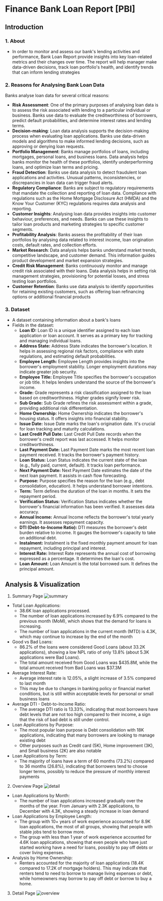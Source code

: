 # Finance Bank Loan Report [PBI]
## Introduction
### 1. About
- In order to monitor and assess our bank's lending activities and performance, Bank Loan Report provide insights into key loan-related metrics and their changes over time. The report will help manager make data-driven decisions, track loan portfolio's health, and identify trends that can inform lending strategies
### 2. Reasons for Analysing Bank Loan Data
Banks analyse loan data for several critical reasons:
- **Risk Assessment**: One of the primary purposes of analysing loan data is to assess the risk associated with lending to a particular individual or business. Banks use data to evaluate the creditworthiness of borrowers, predict default probabilities, and determine interest rates and lending terms.
- **Decision-making**: Loan data analysis supports the decision-making process when evaluating loan applications. Banks use data-driven models and algorithms to make informed lending decisions, such as approving or denying loan requests.
- **Portfolio Management**: Banks manage portfolios of loans, including mortgages, personal loans, and business loans. Data analysis helps banks monitor the health of these portfolios, identify underperforming loans, and optimize loan terms and pricing.
- **Fraud Detection**: Banks use data analysis to detect fraudulent loan applications and activities. Unusual patterns, inconsistencies, or discrepancies in loan data can trigger fraud alerts.
- **Regulatory Compliance**: Banks are subject to regulatory requirements that mandate the collection and reporting of loan data. Compliance with regulations such as the Home Mortgage Disclosure Act (HMDA) and the Know Your Customer (KYC) regulations requires data analysis and reporting.
- **Customer Insights**: Analysing loan data provides insights into customer behaviour, preferences, and needs. Banks can use these insights to tailor loan products and marketing strategies to specific customer segments.
- **Profitability Analysis**: Banks assess the profitability of their loan portfolios by analysing data related to interest income, loan origination costs, default rates, and collection efforts.
- **Market Research**: Data analysis helps banks understand market trends, competitive landscape, and customer demand. This information guides product development and market expansion strategies.
- **Credit Risk Management**: Banks continuously monitor and manage credit risk associated with their loans. Data analysis helps in setting risk management strategies, provisioning for potential losses, and stress testing loan portfolios.
- **Customer Retention**: Banks use data analysis to identify opportunities for retaining existing customers, such as offering loan refinancing options or additional financial products
### 3. Dataset
- A dataset containing information about a bank's loans
- Fields in the dataset: <br/>
  - **Loan ID:** Loan ID is a unique identifier assigned to each loan application or loan account. It serves as a primary key for tracking and managing individual loans. <br/>
  - **Address State:** Address State indicates the borrower's location. It helps in assessing regional risk factors, compliance with state regulations, and estimating default probabilities. <br/>
  - **Employee Length:** Employee Length provides insights into the borrower's employment stability. Longer employment durations may indicate greater job security.<br/>
  - **Employee Title:** Employee Title specifies the borrower's occupation or job title. It helps lenders understand the source of the borrower's income.<br/>
  - **Grade:** Grade represents a risk classification assigned to the loan based on creditworthiness. Higher grades signify lower risk.<br/>
  - **Sub Grade:** Sub Grade refines the risk assessment within a grade, providing additional risk differentiation.<br/>
  - **Home Ownership:** Home Ownership indicates the borrower's housing status. It offers insights into financial stability.<br/>
  - **Issue Date:** Issue Date marks the loan's origination date. It's crucial for loan tracking and maturity calculations.<br/>
  - **Last Credit Pull Date:** Last Credit Pull Date records when the borrower's credit report was last accessed. It helps monitor creditworthiness.<br/>
  - **Last Payment Date:** Last Payment Date marks the most recent loan payment received. It tracks the borrower's payment history.<br/>
  - **Loan Status:** Loan Status indicates the current state of the loan (e.g., fully paid, current, default). It tracks loan performance.<br/>
  - **Next Payment Date:** Next Payment Date estimates the date of the next loan payment. It assists in cash flow forecasting.<br/>
  - **Purpose:** Purpose specifies the reason for the loan (e.g., debt consolidation, education). It helps understand borrower intentions.<br/>
  - **Term:** Term defines the duration of the loan in months. It sets the repayment period.<br/>
  - **Verification Status:** Verification Status indicates whether the borrower's financial information has been verified. It assesses data accuracy.<br/>
  - **Annual Income:** Annual Income reflects the borrower's total yearly earnings. It assesses repayment capacity.<br/>
  - **DTI (Debt-to-Income Ratio):** DTI measures the borrower's debt burden relative to income. It gauges the borrower's capacity to take on additional debt.<br/>
  - **Instalment:** Instalment is the fixed monthly payment amount for loan repayment, including principal and interest.<br/>
  - **Interest Rate:** Interest Rate represents the annual cost of borrowing expressed as a percentage. It determines the loan's cost.<br/>
  - **Loan Amount:** Loan Amount is the total borrowed sum. It defines the principal amount.<br/>
## Analysis & Visualization
1. Summary Page
![summary](https://github.com/user-attachments/assets/cd615676-80e7-4ac2-9592-d020238c2fd1) <br />
- Total Loan Applications:
  - 38.6K loan applications processed.
  - The number of loan applications increased by 6.9% compared to the previous month (MoM), which shows that the demand for loans is increasing.
  - The number of loan applications in the current month (MTD) is 4.3K, which may continue to increase by the end of the month
- Good vs Bad Loans:
  - 86.2% of the loans were considered Good Loans (about 33.2K applications), showing a low NPL ratio of only 13.8% (about 5.3K applications were Bad Loans).
  - The total amount received from Good Loans was $435.8M, while the total amount received from Bad Loans was $37.3M
- Average Interest Rate:
  - Average interest rate is 12.05%, a slight increase of 3.5% compared to last month
  - This may be due to changes in banking policy or financial market conditions, but is still within acceptable levels for personal or small business loans
- Average DTI - Debt-to-Income Ratio:
  - The average DTI ratio is 13.33%, indicating that most borrowers have debt levels that are not too high compared to their income, a sign that the risk of bad debt is still under control.
- Loan Applications by Purpose:
  - The most popular loan purpose is Debt consolidation with 18K applications, indicating that many borrowers are looking to manage existing debt
  - Other purposes such as Credit card (5K), Home improvement (3K), and Small business (2K) are also notable
- Loan Applications by Term:
  - The majority of loans have a term of 60 months (73.2%) compared to 36 months (26.8%), indicating that borrowers tend to choose longer terms, possibly to reduce the pressure of monthly interest payments
2. Overview Page
![detail](https://github.com/user-attachments/assets/ba2aaef6-3f9f-4440-89bb-c58ed3a2c1bf) <br />
- Loan Applications by Month:
  - The number of loan applications increased gradually over the months of the year. From January with 2.3K applications, to December with 4.3K, showing a steady increase in loan demand
- Loan Applications by Employee Length:
  - The group with 10+ years of work experience accounted for 8.9K loan applications, the most of all groups, showing that people with stable jobs tend to borrow more.
  - The group with less than 1 year of work experience accounted for 4.6K loan applications, showing that even people who have just started working have a need for loans, possibly to pay off debts or cover living expenses.
- Analysis by Home Ownership:
  - Renters accounted for the majority of loan applications (18.4K compared to 17.2K of mortgage holders). This may indicate that renters tend to need to borrow to manage living expenses or debt, while homeowners may borrow to pay off debt or borrow to buy a home.
3. Detail Page
![overview](https://github.com/user-attachments/assets/4d78ddca-b7af-4faa-88ce-2a3cefef745f) <br />
